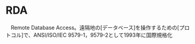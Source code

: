 # RDA
　Remote Database Access。遠隔地の[データベース]を操作するための[プロトコル]で、ANSI/ISO/IEC 9579-1，9579-2として1993年に国際規格化
